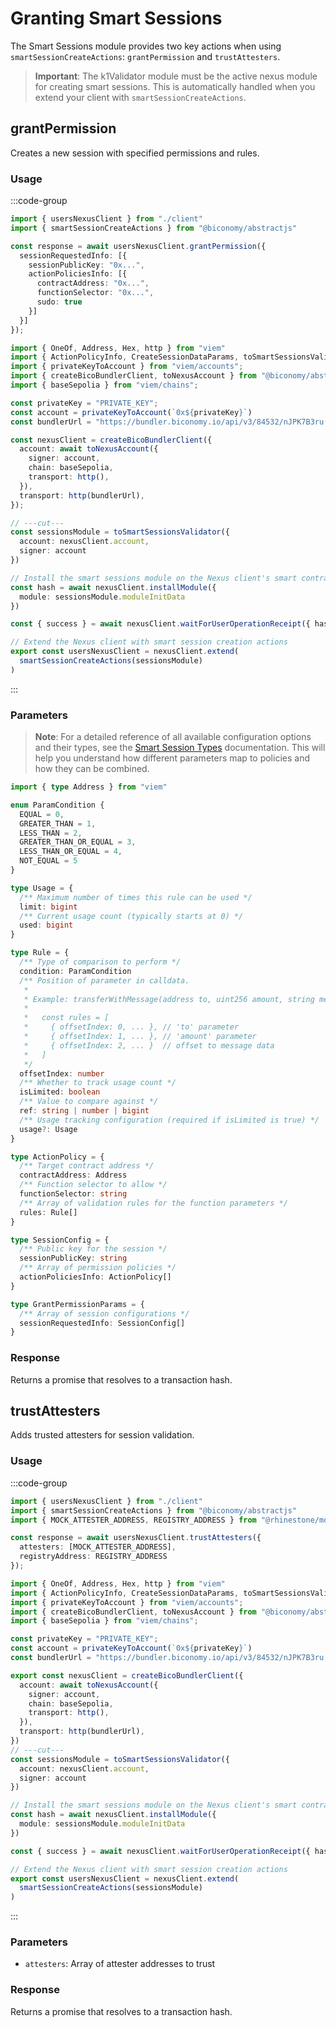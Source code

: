 # Granting Smart Sessions

The Smart Sessions module provides two key actions when using `smartSessionCreateActions`: `grantPermission` and `trustAttesters`.

> **Important**: The k1Validator module must be the active nexus module for creating smart sessions. This is automatically handled when you extend your client with `smartSessionCreateActions`.

## grantPermission

Creates a new session with specified permissions and rules.

### Usage


:::code-group

```typescript  [example.ts]
import { usersNexusClient } from "./client"
import { smartSessionCreateActions } from "@biconomy/abstractjs"

const response = await usersNexusClient.grantPermission({
  sessionRequestedInfo: [{
    sessionPublicKey: "0x...",
    actionPoliciesInfo: [{
      contractAddress: "0x...",
      functionSelector: "0x...",
      sudo: true
    }]
  }]
});

```

```ts  [client.ts] filename="client.ts"
import { OneOf, Address, Hex, http } from "viem"
import { ActionPolicyInfo, CreateSessionDataParams, toSmartSessionsValidator, smartSessionCreateActions } from "@biconomy/sdk-canary"
import { privateKeyToAccount } from "viem/accounts";
import { createBicoBundlerClient, toNexusAccount } from "@biconomy/abstractjs";
import { baseSepolia } from "viem/chains"; 

const privateKey = "PRIVATE_KEY";
const account = privateKeyToAccount(`0x${privateKey}`)
const bundlerUrl = "https://bundler.biconomy.io/api/v3/84532/nJPK7B3ru.dd7f7861-190d-41bd-af80-6877f74b8f44"; 

const nexusClient = createBicoBundlerClient({ 
  account: await toNexusAccount({ 
    signer: account, 
    chain: baseSepolia,
    transport: http(),
  }),
  transport: http(bundlerUrl),
});

// ---cut---
const sessionsModule = toSmartSessionsValidator({
  account: nexusClient.account,
  signer: account
})

// Install the smart sessions module on the Nexus client's smart contract account
const hash = await nexusClient.installModule({
  module: sessionsModule.moduleInitData
})

const { success } = await nexusClient.waitForUserOperationReceipt({ hash })

// Extend the Nexus client with smart session creation actions
export const usersNexusClient = nexusClient.extend(
  smartSessionCreateActions(sessionsModule)
)
```

:::

### Parameters

> **Note**: For a detailed reference of all available configuration options and their types, see the [Smart Session Types](/modules/validators/smartSessions/policies) documentation. This will help you understand how different parameters map to policies and how they can be combined.

```typescript
import { type Address } from "viem"

enum ParamCondition {
  EQUAL = 0,
  GREATER_THAN = 1,
  LESS_THAN = 2,
  GREATER_THAN_OR_EQUAL = 3,
  LESS_THAN_OR_EQUAL = 4,
  NOT_EQUAL = 5
}

type Usage = {
  /** Maximum number of times this rule can be used */
  limit: bigint
  /** Current usage count (typically starts at 0) */
  used: bigint
}

type Rule = {
  /** Type of comparison to perform */
  condition: ParamCondition
  /** Position of parameter in calldata.
   *
   * Example: transferWithMessage(address to, uint256 amount, string message)...
   * 
   *   const rules = [
   *     { offsetIndex: 0, ... }, // 'to' parameter
   *     { offsetIndex: 1, ... }, // 'amount' parameter
   *     { offsetIndex: 2, ... }  // offset to message data
   *   ]
   */
  offsetIndex: number
  /** Whether to track usage count */
  isLimited: boolean
  /** Value to compare against */
  ref: string | number | bigint
  /** Usage tracking configuration (required if isLimited is true) */
  usage?: Usage
}

type ActionPolicy = {
  /** Target contract address */
  contractAddress: Address
  /** Function selector to allow */
  functionSelector: string
  /** Array of validation rules for the function parameters */
  rules: Rule[]
}

type SessionConfig = {
  /** Public key for the session */
  sessionPublicKey: string
  /** Array of permission policies */
  actionPoliciesInfo: ActionPolicy[]
}

type GrantPermissionParams = {
  /** Array of session configurations */
  sessionRequestedInfo: SessionConfig[]
}
```

### Response

Returns a promise that resolves to a transaction hash.

## trustAttesters

Adds trusted attesters for session validation.

### Usage


:::code-group

```typescript  [example.ts]
import { usersNexusClient } from "./client"
import { smartSessionCreateActions } from "@biconomy/abstractjs"
import { MOCK_ATTESTER_ADDRESS, REGISTRY_ADDRESS } from "@rhinestone/module-sdk"

const response = await usersNexusClient.trustAttesters({
  attesters: [MOCK_ATTESTER_ADDRESS],
  registryAddress: REGISTRY_ADDRESS
});
```

```ts  [client.ts] filename="client.ts"
import { OneOf, Address, Hex, http } from "viem"
import { ActionPolicyInfo, CreateSessionDataParams, toSmartSessionsValidator, smartSessionCreateActions } from "@biconomy/sdk-canary"
import { privateKeyToAccount } from "viem/accounts";
import { createBicoBundlerClient, toNexusAccount } from "@biconomy/abstractjs";
import { baseSepolia } from "viem/chains"; 

const privateKey = "PRIVATE_KEY";
const account = privateKeyToAccount(`0x${privateKey}`)
const bundlerUrl = "https://bundler.biconomy.io/api/v3/84532/nJPK7B3ru.dd7f7861-190d-41bd-af80-6877f74b8f44"; 

export const nexusClient = createBicoBundlerClient({
  account: await toNexusAccount({ 
    signer: account, 
    chain: baseSepolia,
    transport: http(),
  }),
  transport: http(bundlerUrl),
})
// ---cut---
const sessionsModule = toSmartSessionsValidator({
  account: nexusClient.account,
  signer: account
})

// Install the smart sessions module on the Nexus client's smart contract account
const hash = await nexusClient.installModule({
  module: sessionsModule.moduleInitData
})

const { success } = await nexusClient.waitForUserOperationReceipt({ hash })

// Extend the Nexus client with smart session creation actions
export const usersNexusClient = nexusClient.extend(
  smartSessionCreateActions(sessionsModule)
)
```
:::

### Parameters

- `attesters`: Array of attester addresses to trust

### Response

Returns a promise that resolves to a transaction hash.


